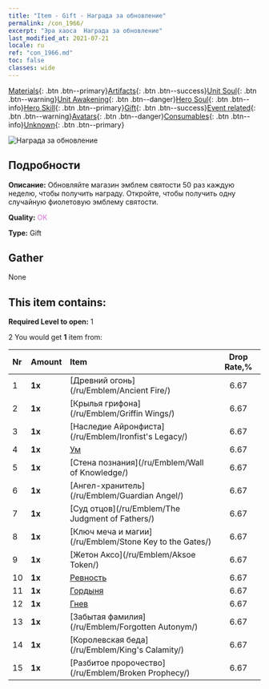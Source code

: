 ```yaml
---
title: "Item - Gift - Награда за обновление"
permalink: /con_1966/
excerpt: "Эра хаоса  Награда за обновление"
last_modified_at: 2021-07-21
locale: ru
ref: "con_1966.md"
toc: false
classes: wide
---
```

 [Materials](/ItemsRU/){: .btn .btn--primary}[Artifacts](/ItemsRU/Artifacts/){: .btn .btn--success}[Unit Soul](/ItemsRU/UnitSoul/){: .btn .btn--warning}[Unit Awakening](/ItemsRU/UnitAwakening/){: .btn .btn--danger}[Hero Soul](/ItemsRU/HeroSoul/){: .btn .btn--info}[Hero Skill](/ItemsRU/HeroSkill/){: .btn .btn--primary}[Gift](/ItemsRU/Gift/){: .btn .btn--success}[Event related](/ItemsRU/Events/){: .btn .btn--warning}[Avatars](/ItemsRU/Avatars/){: .btn .btn--danger}[Consumables](/ItemsRU/Consumables/){: .btn .btn--info}[Unknown](/ItemsRU/Unknown/){: .btn .btn--primary}

 ![Награда за обновление](/images/t/shenghui_4.png)

## Подробности
 **Описание:** Обновляйте магазин эмблем святости 50 раз каждую неделю, чтобы получить награду. Откройте, чтобы получить одну случайную фиолетовую эмблему святости.

 **Quality:** <span style="color: #DA70D6">OK</span>

 **Type:** Gift

## Gather

  None

## This item contains:

 **Required Level to open:** 1

 2 You would get **1** item  from:

  | Nr | Amount |     Item    | Drop Rate,% |
  |:---|:-------|:------------|:---------:|
  | 1 |  **1x** | [Древний огонь](/ru/Emblem/Ancient Fire/) | 6.67 | 
  | 2 |  **1x** | [Крылья грифона](/ru/Emblem/Griffin Wings/) | 6.67 | 
  | 3 |  **1x** | [Наследие Айронфиста](/ru/Emblem/Ironfist's Legacy/) | 6.67 | 
  | 4 |  **1x** | [Ум](/ru/Emblem/Witness/) | 6.67 | 
  | 5 |  **1x** | [Стена познания](/ru/Emblem/Wall of Knowledge/) | 6.67 | 
  | 6 |  **1x** | [Ангел-хранитель](/ru/Emblem/Guardian Angel/) | 6.67 | 
  | 7 |  **1x** | [Суд отцов](/ru/Emblem/The Judgment of Fathers/) | 6.67 | 
  | 8 |  **1x** | [Ключ меча и магии](/ru/Emblem/Stone Key to the Gates/) | 6.67 | 
  | 9 |  **1x** | [Жетон Аксо](/ru/Emblem/Aksoe Token/) | 6.67 | 
  | 10 |  **1x** | [Ревность](/ru/Emblem/Jealousy/) | 6.67 | 
  | 11 |  **1x** | [Гордыня](/ru/Emblem/Arrogance/) | 6.67 | 
  | 12 |  **1x** | [Гнев](/ru/Emblem/Anger/) | 6.67 | 
  | 13 |  **1x** | [Забытая фамилия](/ru/Emblem/Forgotten Autonym/) | 6.67 | 
  | 14 |  **1x** | [Королевская беда](/ru/Emblem/King's Calamity/) | 6.67 | 
  | 15 |  **1x** | [Разбитое пророчество](/ru/Emblem/Broken Prophecy/) | 6.67 | 
